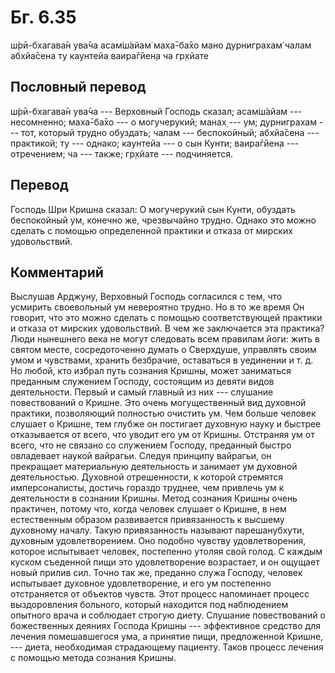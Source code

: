 # Бг. 6.35

ш́рӣ-бхагава̄н ува̄ча асам̇ш́айам̇ маха̄-ба̄хо мано дурниграхам̇ чалам абхйа̄сена
ту каунтейа ваира̄гйен̣а ча гр̣хйате

## Пословный перевод

ш́рӣ-бхагава̄н ува̄ча --- Верховный Господь сказал; асам̇ш́айам ---
несомненно; маха̄-ба̄хо --- о могучерукий; манах̣ --- ум; дурниграхам ---
тот, который трудно обуздать; чалам --- беспокойный; абхйа̄сена ---
практикой; ту --- однако; каунтейа --- о сын Кунти; ваира̄гйен̣а ---
отречением; ча --- также; гр̣хйате --- подчиняется.

## Перевод

Господь Шри Кришна сказал: О могучерукий сын Кунти, обуздать беспокойный
ум, конечно же, чрезвычайно трудно. Однако это можно сделать с помощью
определенной практики и отказа от мирских удовольствий.

## Комментарий

Выслушав Арджуну, Верховный Господь согласился с тем, что усмирить
своевольный ум невероятно трудно. Но в то же время Он говорит, что это
можно сделать с помощью соответствующей практики и отказа от мирских
удовольствий. В чем же заключается эта практика? Люди нынешнего века не
могут следовать всем правилам йоги: жить в святом месте, сосредоточенно
думать о Сверхдуше, управлять своим умом и чувствами, хранить безбрачие,
оставаться в уединении и т. д. Но любой, кто избрал путь сознания
Кришны, может заниматься преданным служением Господу, состоящим из
девяти видов деятельности. Первый и самый главный из них --- слушание
повествований о Кришне. Это очень могущественный вид духовной практики,
позволяющий полностью очистить ум. Чем больше человек слушает о Кришне,
тем глубже он постигает духовную науку и быстрее отказывается от всего,
что уводит его ум от Кришны. Отстраняя ум от всего, что не связано со
служением Господу, преданный быстро овладевает наукой вайрагьи. Следуя
принципу вайрагьи, он прекращает материальную деятельность и занимает ум
духовной деятельностью. Духовной отрешенности, к которой стремятся
имперсоналисты, достичь гораздо труднее, чем привлечь ум к деятельности
в сознании Кришны. Метод сознания Кришны очень практичен, потому что,
когда человек слушает о Кришне, в нем естественным образом развивается
привязанность к высшему духовному началу. Такую привязанность называют
парешанубхути, духовным удовлетворением. Оно подобно чувству
удовлетворения, которое испытывает человек, постепенно утоляя свой
голод. С каждым куском съеденной пищи это удовлетворение возрастает, и
он ощущает новый прилив сил. Точно так же, преданно служа Господу,
человек испытывает духовное удовлетворение, и его ум постепенно
отстраняется от объектов чувств. Этот процесс напоминает процесс
выздоровления больного, который находится под наблюдением опытного врача
и соблюдает строгую диету. Слушание повествований о божественных деяниях
Господа Кришны --- эффективное средство для лечения помешавшегося ума, а
принятие пищи, предложенной Кришне, --- диета, необходимая страдающему
пациенту. Таков процесс лечения с помощью метода сознания Кришны.
